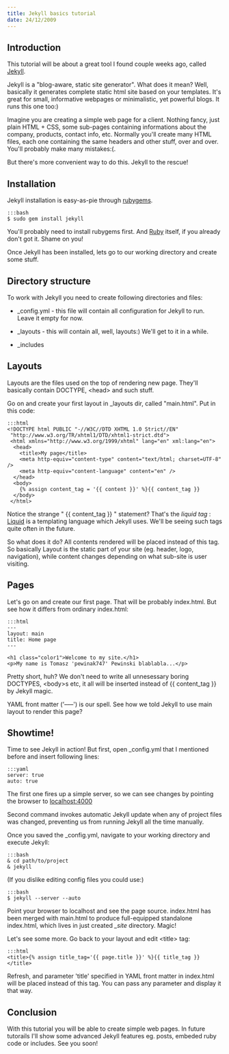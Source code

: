 ```yaml
---
title: Jekyll basics tutorial
date: 24/12/2009
---
```

## Introduction

This tutorial will be about a great tool I found couple weeks ago, called [Jekyll][1].

Jekyll is a "blog-aware, static site generator". What does it mean? Well, basically it generates complete static html site based on your templates. It's great for small, informative webpages or minimalistic, yet powerful blogs. It runs this one too:)

Imagine you are creating a simple web page for a client. Nothing fancy, just plain HTML + CSS, some sub-pages containing informations about the company, products, contact info, etc. Normally you'll create many HTML files, each one containing the same headers and other stuff, over and over. You'll probably make many mistakes:(.

But there's more convenient way to do this. Jekyll to the rescue!

## Installation

Jekyll installation is easy-as-pie through [rubygems][2].

    :::bash
    $ sudo gem install jekyll

You'll probably need to install rubygems first. And [Ruby][3] itself, if you already don't got it. Shame on you!

Once Jekyll has been installed, lets go to our working directory and create some stuff.

## Directory structure

To work with Jekyll you need to create following directories and files:

* &#95;config.yml - this file will contain all configuration for Jekyll to run. Leave it empty for now.

* &#95;layouts - this will contain all, well, layouts:) We'll get to it in a while.

* &#95;includes

## Layouts

Layouts are the files used on the top of rendering new page. They'll basically contain DOCTYPE, &lt;head&gt; and such stuff.

Go on and create your first layout in &#95;layouts dir, called "main.html". Put in this code:

    :::html
    <!DOCTYPE html PUBLIC "-//W3C//DTD XHTML 1.0 Strict//EN"
     "http://www.w3.org/TR/xhtml1/DTD/xhtml1-strict.dtd">
     <html xmlns="http://www.w3.org/1999/xhtml" lang="en" xml:lang="en">
      <head>
        <title>My page</title>
        <meta http-equiv="content-type" content="text/html; charset=UTF-8" />
        <meta http-equiv="content-language" content="en" />
      </head>
      <body>
        {% assign content_tag = '{{ content }}' %}{{ content_tag }}
      </body>
     </html>

Notice the strange " {{ content_tag }} " statement? That's the _liquid tag_ : [Liquid][4] is a templating language which Jekyll uses. We'll be seeing such tags quite often in the future.

So what does it do? All contents rendered will be placed instead of this tag. So basically Layout is the static part of your site (eg. header, logo, navigation), while content changes depending on what sub-site is user visiting.

## Pages

Let's go on and create our first page. That will be probably index.html. But see how it differs from ordinary index.html:

    :::html
    ---
    layout: main
    title: Home page
    ---
    
    <h1 class="color1">Welcome to my site.</h1>
    <p>My name is Tomasz 'pewinak747' Pewinski blablabla...</p>

Pretty short, huh? We don't need to write all unnesessary boring DOCTYPES, &lt;body&gt;s etc, it all will be inserted instead of {{ content_tag }} by Jekyll magic.

YAML front matter ('&ndash;&ndash;&ndash;') is our spell. See how we told Jekyll to use main layout to render this page?

## Showtime!

Time to see Jekyll in action! But first, open &#95;config.yml that I mentioned before and insert following lines:

    :::yaml
    server: true
    auto: true

The first one fires up a simple server, so we can see changes by pointing the browser to [localhost:4000](http://localhost:4000)

Second command invokes automatic Jekyll update when any of project files was changed, preventing us from running Jekyll all the time manually.

Once you saved the &#95;config.yml, navigate to your working directory and execute Jekyll:

    :::bash
    & cd path/to/project
    & jekyll

(If you dislike editing config files you could use:)

    :::bash
    $ jekyll --server --auto

Point your browser to localhost and see the page source. index.html has been merged with main.html to produce full-equipped standalone index.html, which lives in just created *&#95;site* directory. Magic!

Let's see some more. Go back to your layout and edit &lt;title&gt; tag:

    :::html
    <title>{% assign title_tag='{{ page.title }}' %}{{ title_tag }}</title>

Refresh, and parameter 'title' specified in YAML front matter in index.html will be placed instead of this tag. You can pass any parameter and display it that way.

## Conclusion

With this tutorial you will be able to create simple web pages. In future tutorails I'll show some advanced Jekyll features eg. posts, embeded ruby code or includes. See you soon!

[1]: http://wiki.github.com/mojombo/jekyll
[2]: http://rubyforge.org/frs/?group_id=126
[3]: http://ruby-lang.org
[4]: http://www.liquidmarkup.org/
